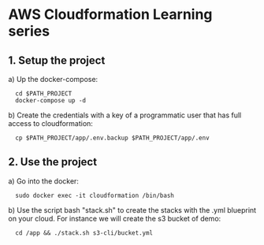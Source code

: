 
# AWS Cloudformation Learning series



## 1. Setup the project

  a) Up the docker-compose:

```
  cd $PATH_PROJECT
  docker-compose up -d
```

  b) Create the credentials with a key of a programmatic user that has full access to cloudformation:

```
  cp $PATH_PROJECT/app/.env.backup $PATH_PROJECT/app/.env
```

## 2. Use the project

  a) Go into the docker:

```
  sudo docker exec -it cloudformation /bin/bash
```

  b) Use the script bash "stack.sh" to create the stacks with the .yml blueprint on your cloud.
  For instance we will create the s3 bucket of demo:

```
  cd /app && ./stack.sh s3-cli/bucket.yml
```
